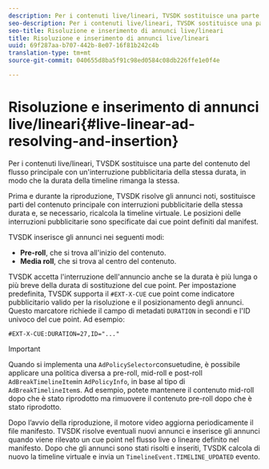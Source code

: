```yaml
---
description: Per i contenuti live/lineari, TVSDK sostituisce una parte del contenuto del flusso principale con un'interruzione pubblicitaria della stessa durata, in modo che la durata della timeline rimanga la stessa.
seo-description: Per i contenuti live/lineari, TVSDK sostituisce una parte del contenuto del flusso principale con un'interruzione pubblicitaria della stessa durata, in modo che la durata della timeline rimanga la stessa.
seo-title: Risoluzione e inserimento di annunci live/lineari
title: Risoluzione e inserimento di annunci live/lineari
uuid: 69f287aa-b707-442b-8e07-16f81b242c4b
translation-type: tm+mt
source-git-commit: 040655d8ba5f91c98ed0584c08db226ffe1e0f4e

---
```



# Risoluzione e inserimento di annunci live/lineari{#live-linear-ad-resolving-and-insertion}

Per i contenuti live/lineari, TVSDK sostituisce una parte del contenuto del flusso principale con un&#39;interruzione pubblicitaria della stessa durata, in modo che la durata della timeline rimanga la stessa.

Prima e durante la riproduzione, TVSDK risolve gli annunci noti, sostituisce parti del contenuto principale con interruzioni pubblicitarie della stessa durata e, se necessario, ricalcola la timeline virtuale. Le posizioni delle interruzioni pubblicitarie sono specificate dai cue point definiti dal manifest.

TVSDK inserisce gli annunci nei seguenti modi:

* **Pre-roll**, che si trova all&#39;inizio del contenuto.
* **Media roll**, che si trova al centro del contenuto.

TVSDK accetta l&#39;interruzione dell&#39;annuncio anche se la durata è più lunga o più breve della durata di sostituzione del cue point. Per impostazione predefinita, TVSDK supporta il `#EXT-X-CUE` cue point come indicatore pubblicitario valido per la risoluzione e il posizionamento degli annunci. Questo marcatore richiede il campo di metadati `DURATION` in secondi e l&#39;ID univoco del cue point. Ad esempio:

```
#EXT-X-CUE:DURATION=27,ID="..."
```

>[!IMPORTANT]
>
>Quando si implementa una `AdPolicySelector`consuetudine, è possibile applicare una politica diversa a pre-roll, mid-roll e post-roll `AdBreakTimelineItem`in `AdPolicyInfo`, in base al tipo di `AdBreakTimelineItem`s. Ad esempio, potete mantenere il contenuto mid-roll dopo che è stato riprodotto ma rimuovere il contenuto pre-roll dopo che è stato riprodotto.

Dopo l’avvio della riproduzione, il motore video aggiorna periodicamente il file manifesto. TVSDK risolve eventuali nuovi annunci e inserisce gli annunci quando viene rilevato un cue point nel flusso live o lineare definito nel manifesto. Dopo che gli annunci sono stati risolti e inseriti, TVSDK calcola di nuovo la timeline virtuale e invia un `TimelineEvent.TIMELINE_UPDATED` evento.
